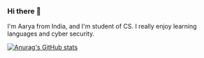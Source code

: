 ### Hi there 👋

I'm Aarya from India, and I'm student of CS. I really enjoy learning languages and cyber security. 

[![Anurag's GitHub stats](https://github-readme-stats.vercel.app/api?username=Aarya-78)](https://github.com/anuraghazra/github-readme-stats)
